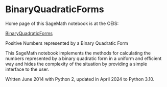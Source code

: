 # BinaryQuadraticForms
 
Home page of this SageMath notebook is at the OEIS:

[BinaryQuadraticForms](https://oeis.org/wiki/User:Peter_Luschny/BinaryQuadraticForms)


Positive Numbers represented by a Binary Quadratic Form

This SageMath notebook implements the methods for calculating the numbers represented by a binary quadratic form in a uniform and efficient way and hides the complexity of the situation by providing a simple interface to the user.


Written June 2014 with Python 2, updated in April 2024 to Python 3.10.
